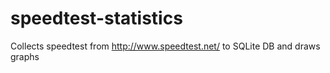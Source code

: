 # speedtest-statistics
Collects speedtest from http://www.speedtest.net/ to SQLite DB and draws graphs

